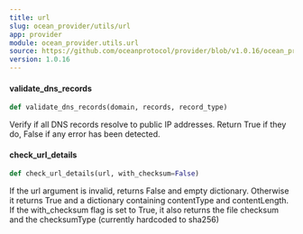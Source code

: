 ```yaml
---
title: url
slug: ocean_provider/utils/url
app: provider
module: ocean_provider.utils.url
source: https://github.com/oceanprotocol/provider/blob/v1.0.16/ocean_provider/utils/url.py
version: 1.0.16
---
```

#### validate\_dns\_records

```python
def validate_dns_records(domain, records, record_type)
```

Verify if all DNS records resolve to public IP addresses.
Return True if they do, False if any error has been detected.

#### check\_url\_details

```python
def check_url_details(url, with_checksum=False)
```

If the url argument is invalid, returns False and empty dictionary.
Otherwise it returns True and a dictionary containing contentType and
contentLength. If the with_checksum flag is set to True, it also returns
the file checksum and the checksumType (currently hardcoded to sha256)

